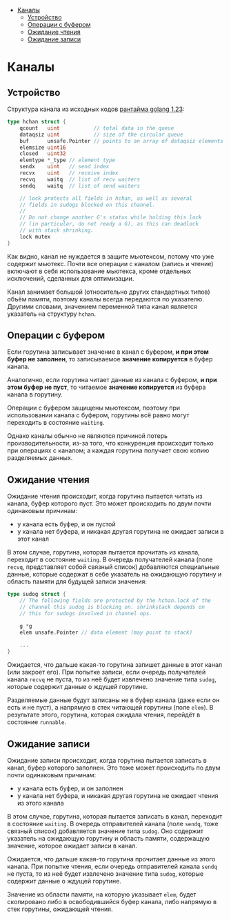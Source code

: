 - [Каналы](#каналы)
  - [Устройство](#устройство)
  - [Операции с буфером](#операции-с-буфером)
  - [Ожидание чтения](#ожидание-чтения)
  - [Ожидание записи](#ожидание-записи)

# Каналы

## Устройство

Структура канала из исходных кодов [рантайма golang 1.23](https://github.com/golang/go/blob/release-branch.go1.23/src/runtime/chan.go):
```go
type hchan struct {
    qcount   uint           // total data in the queue
    dataqsiz uint           // size of the circular queue
    buf      unsafe.Pointer // points to an array of dataqsiz elements
    elemsize uint16
    closed   uint32
    elemtype *_type // element type
    sendx    uint   // send index
    recvx    uint   // receive index
    recvq    waitq  // list of recv waiters
    sendq    waitq  // list of send waiters

    // lock protects all fields in hchan, as well as several
    // fields in sudogs blocked on this channel.
    //
    // Do not change another G's status while holding this lock
    // (in particular, do not ready a G), as this can deadlock
    // with stack shrinking.
    lock mutex
}
```

Как видно, канал не нуждается в защите мьютексом, потому что уже содержит мьютекс. 
Почти все операции с каналом (запись и чтение) включают в себя использование мьютекса,
кроме отдельных исключений, сделанных для оптимизации.

Канал занимает большой (относительно других стандартных типов) объём памяти, поэтому 
каналы всегда передаются по указателю. Другими словами, значением переменной типа канал 
является указатель на структуру `hchan`.

## Операции с буфером

Если горутина записывает значение в канал с буфером, **и при этом буфер не заполнен**,
то записываемое **значение копируется** в буфер канала.

Аналогично, если горутина читает данные из канала с буфером, **и при этом буфер не пуст**,
то читаемое **значение копируется** из буфера канала в горутину.

Операции с буфером защищены мьютексом, поэтому при использовании канала с буфером, горутины
всё равно могут переходить в состояние `waiting`. 

Однако каналы обычно не являются причиной потерь производительности, из-за того, 
что конкуренция происходит только при операциях с каналом; а каждая горутина 
получает свою копию разделяемых данных.

## Ожидание чтения

Ожидание чтения происходит, когда горутина пытается читать из канала, буфер которого пуст.
Это может происходить по двум почти одинаковым причинам:

- у канала есть буфер, и он пустой
- у канала нет буфера, и никакая другая горутина не ожидает записи в этот канал

В этом случае, горутина, которая пытается прочитать из канала, переходит в состояние `waiting`.
В очередь получателей канала (поле `recvq`, представляет собой связный список) добавляются специальные
данные, которые содержат в себе указатель на ожидающую горутину и область памяти для будущей
записи значения:

```go
type sudog struct {
    // The following fields are protected by the hchan.lock of the
    // channel this sudog is blocking on. shrinkstack depends on
    // this for sudogs involved in channel ops.

    g *g
    elem unsafe.Pointer // data element (may point to stack)
	
    ...
}
```

Ожидается, что дальше какая-то горутина запишет данные в этот канал (или закроет его).
При попытке записи, если очередь получателей канала `recvq` не пуста, то из неё будет
извлечено значение типа `sudog`, которые содержит данные о ждущей горутине.

Разделяемые данные будут записаны не в буфер канала (даже если он есть и не пуст), 
а напрямую в стек читающей горутины (поле `elem`). В результате этого, горутина,
которая ожидала чтения, перейдёт в состояние `runnable`.

## Ожидание записи

Ожидание записи происходит, когда горутина пытается записать в канал, буфер которого заполнен.
Это тоже может происходить по двум почти одинаковым причинам:

- у канала есть буфер, и он заполнен
- у канала нет буфера, и никакая другая горутина не ожидает чтения из этого канала

В этом случае, горутина, которая пытается записать в канал, переходит в состояние `waiting`.
В очередь отправителей канала (поле `sendq`, тоже связный список) добавляется значение типа `sudog`.
Оно содержит указатель на ожидающую горутину и область памяти, содержащую значение, 
которое ожидает записи в канал.

Ожидается, что дальше какая-то горутина прочитает данные из этого канала. 
При попытке чтения, если очередь отправителей канала `sendq` не пуста, то из неё
будет извлечено значение типа `sudog`, которые содержит данные о ждущей горутине.

Значение из области памяти, на которую указывает `elem`, будет скопировано
либо в освободившийся буфер канала, либо напрямую в стек горутины, ожидающей чтения.

